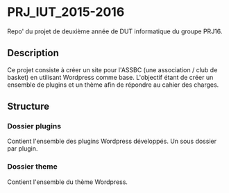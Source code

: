 # PRJ_IUT_2015-2016
Repo' du projet de deuxième année de DUT informatique du groupe PRJ16.

## Description
Ce projet consiste à créer un site pour l'ASSBC (une association / club de basket) en utilisant Wordpress comme base.
L'objectif étant de créer un ensemble de plugins et un thème afin de répondre au cahier des charges.

## Structure
### Dossier plugins
Contient l'ensemble des plugins Wordpress développés. Un sous dossier par plugin.
### Dossier theme
Contient l'ensemble du thème Wordpress.
